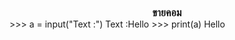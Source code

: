 <BODY><font size = "3"><b><CENTER> ขายคอม </CENTER></b></font></BODY>
>>> a = input("Text :")
Text :Hello
>>> print(a)
Hello

